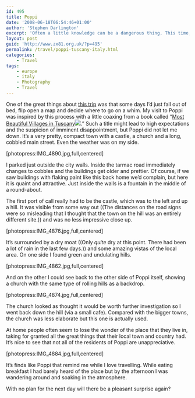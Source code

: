 ```yaml
---
id: 495
title: Poppi
date: '2008-06-18T06:54:46+01:00'
author: 'Stephen Darlington'
excerpt: 'Often a little knowledge can be a dangerous thing. This time, knowing virtually nothing about Poppi before setting off seemed to work out okay.'
layout: post
guid: 'http://www.zx81.org.uk/?p=495'
permalink: /travel/poppi-tuscany-italy.html
categories:
    - Travel
tags:
    - europe
    - italy
    - Photography
    - Travel
---
```


One of the great things about [this trip](http://www.zx81.org.uk/travel/tuscany-italy.html) was that some days I’d just fall out of bed, flip open a map and decide where to go on a whim. My visit to Poppi was inspired by this process with a little coaxing from a book called “[Most Beautiful Villages in Tuscany](http://www.amazon.com/gp/redirect.html?ie=UTF8&location=http%3A%2F%2Fwww.amazon.com%2FMost-Beautiful-Villages-Tuscany%2Fdp%2F050001664X%3Fie%3DUTF8%26qid%3D1212947892%26sr%3D11-1&tag=zx81orguk00&linkCode=ur2&camp=1789&creative=9325)![](http://www.assoc-amazon.com/e/ir?t=zx81orguk00&l=ur2&o=1).” Such a title might lead to high expectations and the suspicion of imminent disappointment, but Poppi did not let me down. It’s a very pretty, compact town with a castle, a church and a long, cobbled main street. Even the weather was on my side.

\[photopress:IMG\_4890.jpg,full,centered\]

I parked just outside the city walls. Inside the tarmac road immediately changes to cobbles and the buildings get older and prettier. Of course, if we saw buildings with flaking paint like this back home we’d complain, but here it is quaint and attractive. Just inside the walls is a fountain in the middle of a round-about.

The first port of call really had to be the castle, which was to the left and up a hill. It was visible from some way out ((The distances on the road signs were so misleading that I thought that the town on the hill was an entirely different site.)) and was no less impressive close up.

\[photopress:IMG\_4876.jpg,full,centered\]

It’s surrounded by a dry moat ((Only *quite* dry at this point. There had been a lot of rain in the last few days.)) and some amazing vistas of the local area. On one side I found green and undulating hills.

\[photopress:IMG\_4862.jpg,full,centered\]

And on the other I could see back to the other side of Poppi itself, showing a church with the same type of rolling hills as a backdrop.

\[photopress:IMG\_4874.jpg,full,centered\]

The church looked as thought it would be worth further investigation so I went back down the hill (via a small cafe). Compared with the bigger towns, the church was less elaborate but this one is actually used.

At home people often seem to lose the wonder of the place that they live in, taking for granted all the great things that their local town and country had. It’s nice to see that not all of the residents of Poppi are unappreciative.

\[photopress:IMG\_4884.jpg,full,centered\]

It’s finds like Poppi that remind me while I love travelling. While eating breakfast I had barely heard of the place but by the afternoon I was wandering around and soaking in the atmosphere.

With no plan for the next day will there be a pleasant surprise again?